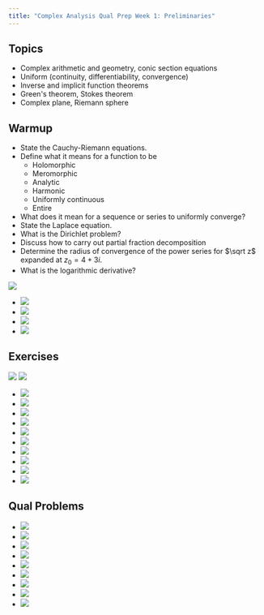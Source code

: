 ```yaml
---
title: "Complex Analysis Qual Prep Week 1: Preliminaries"
---
```


## Topics

-   Complex arithmetic and geometry, conic section equations
-   Uniform (continuity, differentiability, convergence)
-   Inverse and implicit function theorems
-   Green's theorem, Stokes theorem
-   Complex plane, Riemann sphere

## Warmup

- State the Cauchy-Riemann equations.
- Define what it means for a function to be 
	- Holomorphic
	- Meromorphic
	- Analytic
	- Harmonic
	- Uniformly continuous
	- Entire
- What does it mean for a sequence or series to uniformly converge?
- State the Laplace equation.
- What is the Dirichlet problem?
- Discuss how to carry out partial fraction decomposition
- Determine the radius of convergence of the power series for $\sqrt z$ expanded at $z_0= 4 + 3i$.
- What is the logarithmic derivative?

![](../../attachments/Pasted%20image%2020210517025125.png)
- ![](../../attachments/Pasted%20image%2020210517022935.png)
- ![](../../attachments/Pasted%20image%2020210517022946.png)
- ![](../../attachments/Pasted%20image%2020210517023232.png)
- ![](../../attachments/Pasted%20image%2020210517023424.png)

## Exercises
![](../../attachments/Pasted%20image%2020210517025227.png)
![](../../attachments/Pasted%20image%2020210517025152.png)
- ![](../../attachments/Pasted%20image%2020210517024749.png)
- ![](../../attachments/Pasted%20image%2020210517024557.png)
- ![](../../attachments/Pasted%20image%2020210517023333.png)
- ![](../../attachments/Pasted%20image%2020210517024431.png)
- ![](../../attachments/Pasted%20image%2020210517024807.png)
- ![](../../attachments/Pasted%20image%2020210517030008.png)
- ![](../../attachments/Pasted%20image%2020210517030118.png)
- ![](../../attachments/Pasted%20image%2020210517030226.png)
- ![](../../attachments/Pasted%20image%2020210517030343.png)
- ![](../../attachments/Pasted%20image%2020210517030440.png)

## Qual Problems

- ![](../../attachments/Pasted%20image%2020210517025502.png)
- ![](../../attachments/Pasted%20image%2020210517025442.png)
- ![](../../attachments/Pasted%20image%2020210517025425.png)
- ![](../../attachments/Pasted%20image%2020210517025358.png)
- ![](../../attachments/Pasted%20image%2020210517025303.png)
- ![](../../attachments/Pasted%20image%2020210517025326.png)
- ![](../../attachments/Pasted%20image%2020210517025347.png)
- ![](../../attachments/Pasted%20image%2020210517025558.png)
- ![](../../attachments/Pasted%20image%2020210517025613.png)
